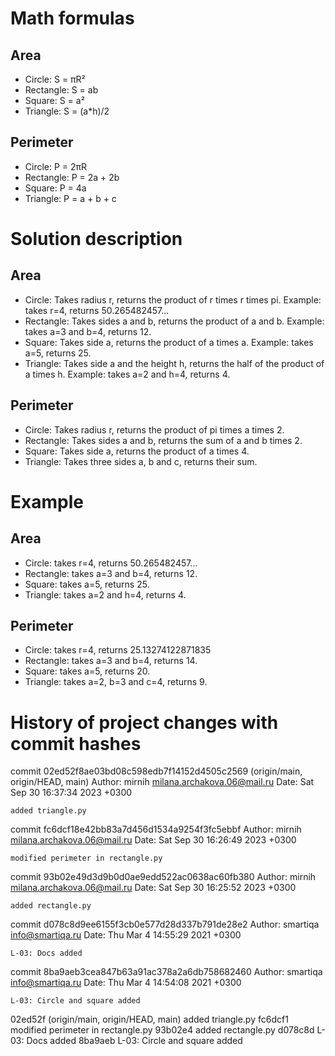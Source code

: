 # Math formulas
## Area

- Circle: S = πR²
- Rectangle: S = ab
- Square: S = a²
- Triangle: S = (a*h)/2

## Perimeter
- Circle: P = 2πR
- Rectangle: P = 2a + 2b
- Square: P = 4a
- Triangle: P = a + b + c

# Solution description 
## Area

- Circle: Takes radius r, returns the product of r times r times pi. Example: takes r=4, returns 50.265482457...
- Rectangle: Takes sides a and b, returns the product of a and b. Example: takes a=3 and b=4, returns 12.
- Square: Takes side a, returns the product of a times a. Example: takes a=5, returns 25.
- Triangle: Takes side a and the height h, returns the half of the product of a times h. Example: takes a=2 and h=4, returns 4.

## Perimeter
- Circle: Takes radius r, returns the product of pi times a times 2.
- Rectangle: Takes sides a and b, returns the sum of a and b times 2.
- Square: Takes side a, returns the product of a times 4.
- Triangle: Takes three sides a, b and c, returns their sum.

# Example
## Area

- Circle: takes r=4, returns 50.265482457...
- Rectangle: takes a=3 and b=4, returns 12.
- Square: takes a=5, returns 25.
- Triangle: takes a=2 and h=4, returns 4.

## Perimeter
- Circle: takes r=4, returns 25.13274122871835
- Rectangle: takes a=3 and b=4, returns 14.
- Square: takes a=5, returns 20.
- Triangle: takes a=2, b=3 and c=4, returns 9.

# History of project changes with commit hashes

commit 02ed52f8ae03bd08c598edb7f14152d4505c2569 (origin/main, origin/HEAD, main)
Author: mirnih <milana.archakova.06@mail.ru>
Date:   Sat Sep 30 16:37:34 2023 +0300

    added triangle.py

commit fc6dcf18e42bb83a7d456d1534a9254f3fc5ebbf
Author: mirnih <milana.archakova.06@mail.ru>
Date:   Sat Sep 30 16:26:49 2023 +0300

    modified perimeter in rectangle.py

commit 93b02e49d3d9b0d0ae9edd522ac0638ac60fb380
Author: mirnih <milana.archakova.06@mail.ru>
Date:   Sat Sep 30 16:25:52 2023 +0300

    added rectangle.py

commit d078c8d9ee6155f3cb0e577d28d337b791de28e2
Author: smartiqa <info@smartiqa.ru>
Date:   Thu Mar 4 14:55:29 2021 +0300

    L-03: Docs added

commit 8ba9aeb3cea847b63a91ac378a2a6db758682460
Author: smartiqa <info@smartiqa.ru>
Date:   Thu Mar 4 14:54:08 2021 +0300

    L-03: Circle and square added

02ed52f (origin/main, origin/HEAD, main) added triangle.py
fc6dcf1 modified perimeter in rectangle.py
93b02e4 added rectangle.py
d078c8d L-03: Docs added
8ba9aeb L-03: Circle and square added